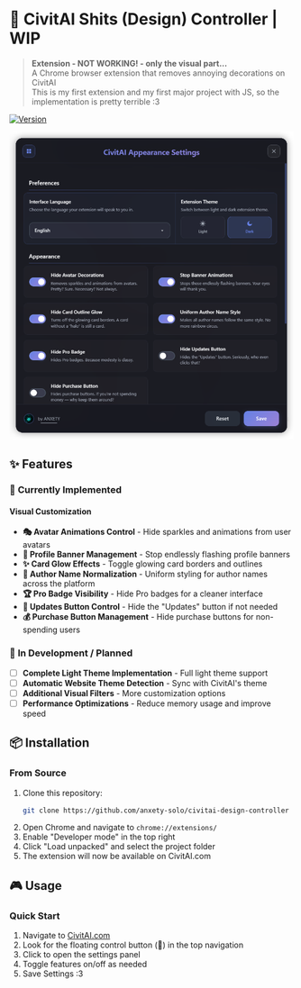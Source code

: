 # 🎨 CivitAI Shits (Design) Controller | WIP

> **Extension - NOT WORKING! - only the visual part...**</br>
> A Chrome browser extension that removes annoying decorations on CivitAI</br>
> This is my first extension and my first major project with JS, so the implementation is pretty terrible :3

[![Version](https://img.shields.io/badge/version-1.0-blue)](https://github.com/anxety-solo/civitai-design-controller)

<div align="center">
  <img src="preview.png" alt="CivitAI Shits Controller Preview" width="800">
</div>

## ✨ Features

### 🎯 **Currently Implemented**

#### **Visual Customization**
- **🎭 Avatar Animations Control** - Hide sparkles and animations from user avatars
- **🎪 Profile Banner Management** - Stop endlessly flashing profile banners
- **✨ Card Glow Effects** - Toggle glowing card borders and outlines
- **👤 Author Name Normalization** - Uniform styling for author names across the platform
- **🏆 Pro Badge Visibility** - Hide Pro badges for a cleaner interface
- **🔄 Updates Button Control** - Hide the "Updates" button if not needed
- **💰 Purchase Button Management** - Hide purchase buttons for non-spending users

### 🚧 **In Development / Planned**

- [ ] **Complete Light Theme Implementation** - Full light theme support
- [ ] **Automatic Website Theme Detection** - Sync with CivitAI's theme
- [ ] **Additional Visual Filters** - More customization options
- [ ] **Performance Optimizations** - Reduce memory usage and improve speed

## 📦 Installation

### **From Source**
1. Clone this repository:
   ```bash
   git clone https://github.com/anxety-solo/civitai-design-controller
   ```
2. Open Chrome and navigate to `chrome://extensions/`
3. Enable "Developer mode" in the top right
4. Click "Load unpacked" and select the project folder
5. The extension will now be available on CivitAI.com

## 🎮 Usage

### **Quick Start**
1. Navigate to [CivitAI.com](https://civitai.com)
2. Look for the floating control button (🎨) in the top navigation
3. Click to open the settings panel
4. Toggle features on/off as needed
5. Save Settings :3
